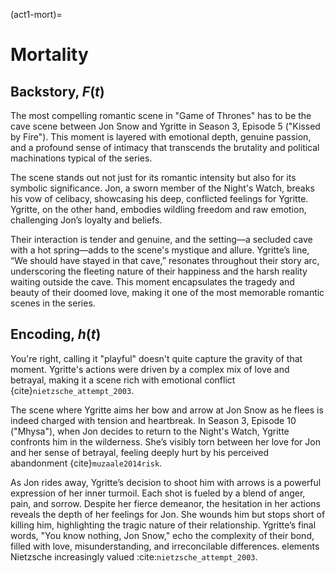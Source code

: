 (act1-mort)=
# Mortality

## Backstory, $F(t)$

The most compelling romantic scene in "Game of Thrones" has to be the cave scene between Jon Snow and Ygritte in Season 3, Episode 5 ("Kissed by Fire"). This moment is layered with emotional depth, genuine passion, and a profound sense of intimacy that transcends the brutality and political machinations typical of the series.

The scene stands out not just for its romantic intensity but also for its symbolic significance. Jon, a sworn member of the Night's Watch, breaks his vow of celibacy, showcasing his deep, conflicted feelings for Ygritte. Ygritte, on the other hand, embodies wildling freedom and raw emotion, challenging Jon’s loyalty and beliefs.

Their interaction is tender and genuine, and the setting—a secluded cave with a hot spring—adds to the scene's mystique and allure. Ygritte’s line, “We should have stayed in that cave,” resonates throughout their story arc, underscoring the fleeting nature of their happiness and the harsh reality waiting outside the cave. This moment encapsulates the tragedy and beauty of their doomed love, making it one of the most memorable romantic scenes in the series.

## Encoding, $h(t)$

You're right, calling it "playful" doesn't quite capture the gravity of that moment. Ygritte's actions were driven by a complex mix of love and betrayal, making it a scene rich with emotional conflict {cite}`nietzsche_attempt_2003`.

The scene where Ygritte aims her bow and arrow at Jon Snow as he flees is indeed charged with tension and heartbreak. In Season 3, Episode 10 ("Mhysa"), when Jon decides to return to the Night's Watch, Ygritte confronts him in the wilderness. She’s visibly torn between her love for Jon and her sense of betrayal, feeling deeply hurt by his perceived abandonment {cite}`muzaale2014risk`.

As Jon rides away, Ygritte’s decision to shoot him with arrows is a powerful expression of her inner turmoil. Each shot is fueled by a blend of anger, pain, and sorrow. Despite her fierce demeanor, the hesitation in her actions reveals the depth of her feelings for Jon. She wounds him but stops short of killing him, highlighting the tragic nature of their relationship. Ygritte’s final words, "You know nothing, Jon Snow," echo the complexity of their bond, filled with love, misunderstanding, and irreconcilable differences. elements Nietzsche increasingly valued :cite:`nietzsche_attempt_2003`.


